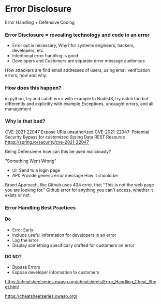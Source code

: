 # Error Disclosure
Error Handling + Defensive Coding

### Error Disclosure = revealing technology and code in an error
* Error out is necessary, Why? for systems engineers, hackers, developers, etc.
* Intentional error handling is good
* Developers and Customers are separate error message audiences

How attackers are find email addresses of users, using email verification errors, how and why.

### How does this happen?
in python, try and catch error with example
In NodeJS, try catch too but differently and explicitly with example
Exceptions, uncaught errors, and all management

### Why is that bad?
CVE-2021-22047 Expose URIs unauthorized
CVE-2021-22047: Potential Security Bypass for customized Spring Data REST Resource
https://spring.io/security/cve-2021-22047

Being Defensive=> how can this be used maliciously?

"Something Went Wrong"
* UI: Send to a login page
* API: Provide generic error message
How it should be

Brand Approach, like Github uses 404 error, that "This is not the web page you are looking for."
Github error for anything you can't access, whether it exists or not.

### Error Handling Best Practices
#### Do
* Error Early
* Include useful information for developers in an error
* Log the error
* Display something specifically crafted for customers on error

#### DO NOT
* Bypass Errors
* Expose developer information to customers

https://cheatsheetseries.owasp.org/cheatsheets/Error_Handling_Cheat_Sheet.html


https://cheatsheetseries.owasp.org/